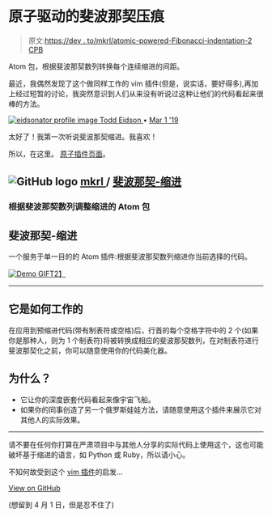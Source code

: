 # 原子驱动的斐波那契压痕

> 原文:[https://dev . to/mkrl/atomic-powered-Fibonacci-indentation-2 CPB](https://dev.to/mkrl/atomic-powered-fibonacci-indentation-2cpb)

Atom 包，根据斐波那契数列转换每个连续缩进的间距。

最近，我偶然发现了这个做同样工作的 vim 插件(但是，说实话，要好得多),再加上经过短暂的讨论，我突然意识到人们从来没有听说过这种让他们的代码看起来很棒的方法。

[![eidsonator profile image](../Images/6bd24143987e48c8e5a9c033b2861aeb.png) ](/eidsonator) [ Todd Eidson ](/eidsonator) • [<time datetime="2019-03-01T17:33:56Z"> Mar 1 '19 </time>](https://dev.to/eidsonator/comment/95i2) 

太好了！我第一次听说斐波那契缩进。我喜欢！

所以，在这里。
[原子插件页面](https://atom.io/packages/fibonacci-indent)。

## ![GitHub logo](../Images/75095a8afc1e0f207cda715962e75c8d.png) [ mkrl ](https://github.com/mkrl) / [斐波那契-缩进](https://github.com/mkrl/fibonacci-indent)

### 根据斐波那契数列调整缩进的 Atom 包

<article class="markdown-body entry-content container-lg" itemprop="text">

# 斐波那契-缩进

一个服务于单一目的的 Atom 插件:根据斐波那契数列缩进你当前选择的代码。

[![Demo GIF](../Images/027ec1fa2fc807e4ac83cdcd68429d48.png)T2】](https://github.com/mkrl/fibonacci-indentdemo.gif)

* * *

## 它是如何工作的

在应用到预缩进代码(带有制表符或空格)后，行首的每个空格字符中的 2 个(如果你是那种人，则为 1 个制表符)将被转换成相应的斐波那契数列，在对制表符进行斐波那契化之前，你可以随意使用你的代码美化器。

## 为什么？

*   它让你的深度嵌套代码看起来像宇宙飞船。
*   如果你的同事创造了另一个俄罗斯娃娃方法，请随意使用这个插件来展示它对其他人的实际效果。

* * *

请不要在任何你打算在严肃项目中与其他人分享的实际代码上使用这个，这也可能破坏基于缩进的语言，如 Python 或 Ruby，所以请小心。

不知何故受到这个 [vim 插件](https://github.com/dodie/vim-fibo-indent)的启发…

</article>

[View on GitHub](https://github.com/mkrl/fibonacci-indent)

(想留到 4 月 1 日，但是忍不住了)